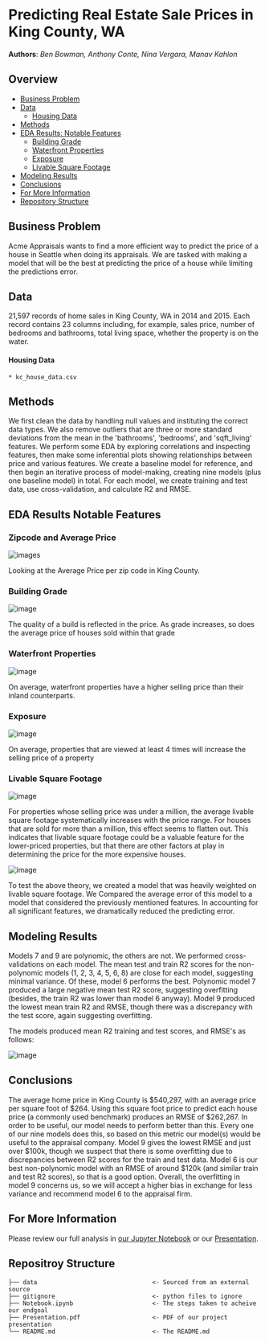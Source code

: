 # Predicting Real Estate Sale Prices in King County, WA *<Appraisal Firm>*
 
**Authors**: *Ben Bowman, Anthony Conte, Nina Vergara, Manav Kahlon*
  
## Overview
- [Business Problem](#Business-Problem)
- [Data](#Data)
   - [Housing Data](#Housing-Data)
- [Methods](#Methods)
- [EDA Results: Notable Features](#EDA-Results-Notable-Features)
  - [Building Grade](#Building-Grade)
  - [Waterfront Properties](#Waterfront-Properties)
  - [Exposure](#Exposure)
  - [Livable Square Footage](#Livable-Square-Footage)
- [Modeling Results](Modeling-Results)
- [Conclusions](#Conclusions)
- [For More Information](#For-More-Information)
- [Repository Structure](#Repository-Structure)
  

## Business Problem
Acme Appraisals wants to find a more efficient way to predict the price of a house in Seattle when doing its appraisals. We are tasked with making a model that will be the best at predicting the price of a house while limiting the predictions error.   
 
## Data
21,597 records of home sales in King County, WA in 2014 and 2015.  Each record contains 23 columns including, for example, sales price, number of bedrooms and bathrooms, total living space, whether the property is on the water. 
 #### Housing Data
    * kc_house_data.csv
    
    
## Methods
 We first clean the data by handling null values and instituting the correct data types.  We also remove outliers that are three or more standard deviations from the mean in the 'bathrooms', 'bedrooms', and 'sqft_living' features.  We perform some EDA by exploring correlations and inspecting features, then make some inferential plots showing relationships between price and various features.  We create a baseline model for reference, and then begin an iterative process of model-making, creating nine models (plus one baseline model) in total.  For each model, we create training and test data, use cross-validation, and calculate R2 and RMSE.  
    
## EDA Results Notable Features
 
### Zipcode and Average Price
![images](./images/Screenshot_2021_07_15_143037.png)
 
Looking at the Average Price per zip code in King County.
 
### Building Grade
![image](./images/average_price_per_grade.png)

The quality of a build is reflected in the price. As grade increases, so does the average price of houses sold within that grade

 
### Waterfront Properties

![image](./images/avg_price_based_on_waterfront.png)

 On average, waterfront properties have a higher selling price than their inland counterparts.

 
### Exposure

![image](./images/avg_price_per_view.png)

On average, properties that are viewed at least 4 times will increase the selling price of a property

 
### Livable Square Footage

![image](./images/Avg_space_by_price_range.png)

For properties whose selling price was under a million, the average livable square footage systematically increases with the price range. For houses that are sold for more than a million, this effect seems to flatten out. This indicates that livable square footage could be a valuable feature for the lower-priced properties, but that there are other factors at play in determining the price for the more expensive houses. 

 
![image](./images/baseline_model_error_comparison.png)

To test the above theory, we created a model that was heavily weighted on livable square footage. We Compared the average error of this model to a model that considered the previously mentioned features. In accounting for all significant features, we dramatically reduced the predicting error.
    
 
## Modeling Results
Models 7 and 9 are polynomic, the others are not.  We performed cross-validations on each model.  The mean test and train R2 scores for the non-polynomic models (1, 2, 3, 4, 5, 6, 8) are close for each model, suggesting minimal variance.  Of these, model 6 performs the best.  Polynomic model 7 produced a large negative mean test R2 score, suggesting overfitting (besides, the train R2 was lower than model 6 anyway).  Model 9 produced the lowest mean train R2 and RMSE, though there was a discrepancy with the test score, again suggesting overfitting. 
 
 The models produced mean R2 training and test scores, and RMSE's as follows:

![image](https://user-images.githubusercontent.com/82840623/125852080-ff83fdf9-7f79-4dcb-8841-d6454d258f69.png)


    
    
## Conclusions
The average home price in King County is $540,297, with an average price per square foot of $264.  Using this square foot price to predict each house price (a commonly used benchmark) produces an RMSE of $262,267. In order to be useful, our model needs to perform better than this.  Every one of our nine models does this, so based on this metric our model(s) would be useful to the appraisal company.  Model 9 gives the lowest RMSE and just over $100k, though we suspect that there is some overfitting due to discrepancies between R2 scores for the train and test data.  Model 6 is our best non-polynomic model with an RMSE of around $120k (and similar train and test R2 scores), so that is a good option. Overall, the overfitting in model 9 concerns us, so we will accept a higher bias in exchange for less variance and recommend model 6 to the appraisal firm.  
    
    
## For More Information
    
Please review our full analysis in [our Jupyter Notebook](./Notebook.ipynb) or our [Presentation](./presentation.pdf).    
    
## Repositroy Structure
 ```
├── data                                <- Sourced from an external source
├── gitignore                           <- python files to ignore 
├── Notebook.ipynb                      <- The steps taken to acheive our endgoal
├── Presentation.pdf                    <- PDF of our project presentation                        
└── README.md                           <- The README.md

```
